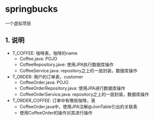 # springbucks

一个虚拟项目

## 1. 说明

- T_COFFEE: 咖啡表，咖啡的name
  - Coffee.java: POJO
  - CoffeeRepository.jave: 使用JPA执行数据库操作
  - CoffeeService.java: repository之上的一层封装，数据库操作
- T_ORDER:  用户的订单表，customer
  - CoffeeOrder.java: POJO
  - CoffeeOrderRepository.java: 使用JPA进行数据库操作
  - CoffeeOrderService.java: repository之上的一层封装，数据库操作
- T_ORDER_COFFEE: 订单中有哪些咖啡，表
  - CoffeeOrder.java中，使用JPA注解@JoinTable引出的关联表
  - 使用CoffeeOrder的操作对其进行操作
